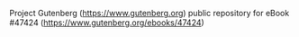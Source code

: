 Project Gutenberg (https://www.gutenberg.org) public repository for eBook #47424 (https://www.gutenberg.org/ebooks/47424)

